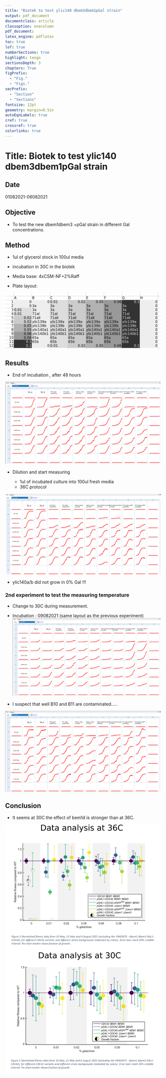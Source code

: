```yaml
---
title: "Biotek to test ylic140 dbem3dbem1pGal strain"
output: pdf_document
documentclass: article
classoption: onecolumn
pdf_document:
latex_engine: pdflatex
toc: true
lof: true
numberSections: true
highlight: tango
sectionsDepth: 3
chapters: True
figPrefix:
  - "Fig."
  - "Figs."
secPrefix:
  - "Section"
  - "Sections"
fontsize: 12pt
geometry: margin=0.5in
autoEqnLabels: true
cref: true
crossref: true
colorlinks: true
---
```



# Title: Biotek to test ylic140 dbem3dbem1pGal strain

## Date

01082021-06082021

## Objective

- To test the new dbem1dbem3 +pGal strain in different Gal concentrations. 

## Method

- 1ul of glycerol stock in 100ul media
- incubation in 30C in the biotek
- Media base: 4xCSM-NF+2%Raff
    
- Plate layout:

![](../Images/01082021-layout.png)


## Results

- End of incubation , after 48 hours 

![](../Images/04082021-end-of-incubation_edited.png)

- Dilution and start measuring

  - 1ul of incubated culture into 100ul fresh media 
  - 36C protocol 

![](../Images/06082021-end-of-measuring_edited.png)

- ylic140a/b did not grow in 0% Gal !!! 
  
### 2nd experiment to test the measuring temperature

- Change to 30C during measurement. 

- Incubation : 09082021 (same layout as the previous experiment)
![End of incubation](../Images/11082021-end-of-incubation_edited.png)

- I suspect that well B10 and B11 are contaminated.....

![End of measuring](../Images/13082021-end-of-measuring_edited.png)

## Conclusion

- It seems at 30C the effect of bem1d is stronger than at 36C. 

![Data Analysis by Werner Daalman](../Images/15082021-data-analysis-comparison-30C-vs-36C.png)